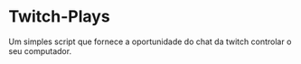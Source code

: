 # Twitch-Plays
Um simples script que fornece a oportunidade do chat da twitch controlar o seu computador.
